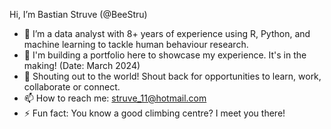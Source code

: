 Hi, I’m Bastian Struve (@BeeStru)
- 👀 I’m a data analyst with 8+ years of experience using R, Python, and machine learning to tackle human behaviour research.
- 🌱 I'm building a portfolio here to showcase my experience. It's in the making! (Date: March 2024)
- 💞️ Shouting out to the world! Shout back for opportunities to learn, work, collaborate or connect.
- 📫 How to reach me: struve_11@hotmail.com 
- ⚡ Fun fact: You know a good climbing centre? I meet you there!

<!---
BeeStru/BeeStru is a ✨ special ✨ repository because its `README.md` (this file) appears on your GitHub profile.
You can click the Preview link to take a look at your changes.
--->
